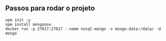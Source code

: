 ## Passos para rodar o projeto

`npm init -y`
</br>
`npm install mongoose`
</br>
`docker run -p 27017:27017 --name nosql-mongo -v mongo-data:/data/ -d mongo`
